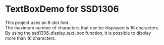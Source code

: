 # TextBoxDemo for SSD1306

This project uses an 8-dot font.   
The maximum number of characters that can be displayed is 16 characters.   
By using the ssd1306_display_text_box function, it is possible to display more than 16 characters.   


